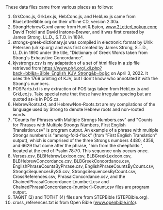 ﻿These data files came from various places as follows:

1)  GrkConc.js, GrkLex.js, HebConc.js, and HebLex.js came from BlueLetterBible.org on their offline CD, version 2.30a.
2)  StrongHebrewG.xml came from Hunt & Eaton, www.2LetterLookup.com; David Troidl and David Instone-Brewer, and it was
    first created by James Strong, LL.D., S.T.D. in 1894.
3)  strongs-greek-dictionary.js was compiled in electronic format by Ulrik Petersen (ulrikp.org) and was first created
    by James Strong, S.T.D., LL.D. in 1890 under the title, 
    "Dictionary of Greek Words taken from Strong's Exhaustive Concordance".
4)  kjvstrongs.csv is my adaptation of a set of html files in a zip file retrieved from
    https://www.ph4.org/_dl.php?back=bbl&a=Bible_English_KJV_Strong&b=bq&c on April 3, 2022.  It uses the 1769 printing
    of KJV, but I don't know who annotated it with the Strong's numbers.
5)  POSParts.txt is my extraction of POS tags taken from HebLex.js and GrkLex.js.  Take special note that these
    have irregular spacing but are quoted as-is in POS.cs.
6)  HebrewRoots.txt, and HebrewNon-Roots.txt are my compilations of the language used by Strong to denote
    Hebrew roots and non-rooted words.
7)  "Counts for Phrases with Multiple Strongs Numbers.csv" and 
    "Counts for Phrases with Multiple Strongs Numbers, First English Translation.csv" is program output. An example
    of a phrase with multiple Strongs numbers is "among-fold-flock" (from "First English Translation" output),
    which is comprised of the three Strongs numbers 4480, 4356, and 6629 that come after the phrase,
    "him from the sheepfolds:", located at the end of Psalm 78:70.  This sequence only occurs once.
8)  Verses.csv, BLBHebrewLexicon.csv, BLBGreekLexicon.csv, BLBHebrewConcordance.csv, BLBGreekConcordance.csv,
    EnglishPhraseCountsByPhrase.csv, EnglishPhraseCountsByCount.csv, StrongsSequencesBySS.csv, StrongsSequencesByCount.csv,
    CrossReferences.csv, PhrasalConcordance.csv, and the ChainedPhrasalConcordance-[number].csv and 
    ChainedPhrasalConcordance-[number]-Count.csv files are program output.
9)  TAGNT (2) and TOTHT (4) files are from STEPBible (STEPBible.org).
10) cross_references.txt is from Open Bible (www.openbible.info).